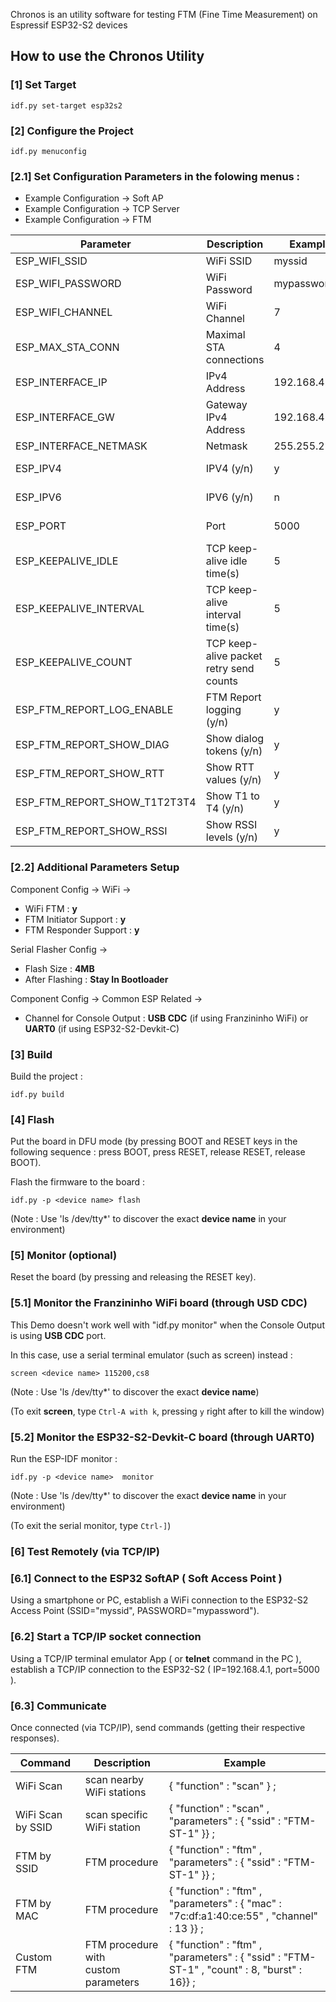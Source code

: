 

Chronos is an utility software for testing FTM (Fine Time Measurement) on Espressif ESP32-S2 devices

## How to use the Chronos Utility

### [1] Set Target

```
idf.py set-target esp32s2
```


### [2] Configure the Project

```
idf.py menuconfig
```


### [2.1] Set Configuration Parameters in the folowing menus :

- Example Configuration -> Soft AP
- Example Configuration -> TCP Server
- Example Configuration -> FTM
  
| Parameter | Description | Example | Module |
| ----------- | ----------- | ----------- | -----------|
| ESP_WIFI_SSID | WiFi SSID| myssid | SoftAP |
| ESP_WIFI_PASSWORD | WiFi Password | mypassword | SoftAP |
| ESP_WIFI_CHANNEL | WiFi Channel | 7 | SoftAP |
| ESP_MAX_STA_CONN | Maximal STA connections | 4 | SoftAP |
| ESP_INTERFACE_IP | IPv4 Address | 192.168.4.1 | SoftAP |
| ESP_INTERFACE_GW | Gateway IPv4 Address | 192.168.4.1 | SoftAP |
| ESP_INTERFACE_NETMASK | Netmask | 255.255.255.0 | SoftAP |
| ESP_IPV4 | IPV4 (y/n)  | y | TCP Server |
| ESP_IPV6 | IPV6 (y/n)  | n | TCP Server |
| ESP_PORT | Port | 5000 | TCP Server |
| ESP_KEEPALIVE_IDLE | TCP keep-alive idle time(s) | 5 | TCP Server |
| ESP_KEEPALIVE_INTERVAL | TCP keep-alive interval time(s) | 5 | TCP Server |
| ESP_KEEPALIVE_COUNT | TCP keep-alive packet retry send counts | 5 | TCP Server |
| ESP_FTM_REPORT_LOG_ENABLE | FTM Report logging (y/n)| y |  FTM |
| ESP_FTM_REPORT_SHOW_DIAG | Show dialog tokens (y/n)| y | FTM |
| ESP_FTM_REPORT_SHOW_RTT| Show RTT values (y/n)| y | FTM |
| ESP_FTM_REPORT_SHOW_T1T2T3T4 | Show T1 to T4 (y/n)| y | FTM |
| ESP_FTM_REPORT_SHOW_RSSI | Show RSSI levels (y/n)| y | FTM |


### [2.2] Additional Parameters Setup

Component Config -> WiFi ->
  - WiFi FTM : **y**
  - FTM Initiator Support : **y**
  - FTM Responder Support : **y**

Serial Flasher Config -> 
  - Flash Size : **4MB**
  - After Flashing : **Stay In Bootloader**

Component Config -> Common ESP Related ->
  - Channel for Console Output : **USB CDC** (if using Franzininho WiFi) or **UART0** (if using ESP32-S2-Devkit-C)
  

### [3] Build

Build the project :

```
idf.py build
```

### [4] Flash

Put the board in DFU mode (by pressing BOOT and RESET keys in the following sequence : press BOOT, press RESET, release RESET, release BOOT).

Flash the firmware to the board :

```
idf.py -p <device name> flash
```
(Note : Use 'ls /dev/tty*' to discover the exact **device name** in your environment)


### [5] Monitor (optional)

Reset the board (by pressing and releasing the RESET key).    


### [5.1] Monitor the Franzininho WiFi board (through USD CDC)

This Demo doesn't work well with "idf.py monitor" when the Console Output is using **USB CDC** port.

In this case, use a serial terminal emulator (such as screen) instead :

```
screen <device name> 115200,cs8 
```
(Note : Use 'ls /dev/tty*' to discover the exact **device name**)

(To exit **screen**, type ``Ctrl-A with k``, pressing ``y`` right after to kill the window)


### [5.2] Monitor the ESP32-S2-Devkit-C board (through UART0)

Run the ESP-IDF monitor :

```
idf.py -p <device name>  monitor
```
(Note : Use 'ls /dev/tty*' to discover the exact **device name** in your environment)

(To exit the serial monitor, type ``Ctrl-]``)

### [6] Test Remotely (via TCP/IP)

### [6.1] Connect to the ESP32 SoftAP ( Soft Access Point )
Using a smartphone or PC, establish a WiFi connection to the ESP32-S2 Access Point (SSID="myssid", PASSWORD="mypassword").

### [6.2] Start a TCP/IP socket connection
Using a TCP/IP terminal emulator App ( or **telnet** command in the PC ), establish a TCP/IP connection to the ESP32-S2 ( IP=192.168.4.1, port=5000 ).

### [6.3] Communicate
Once connected (via TCP/IP), send commands (getting their respective responses).

| Command | Description | Example | 
| ----------- | ----------- | ----------- |
| WiFi Scan | scan nearby WiFi stations | { "function" : "scan" } ; |
| WiFi Scan by SSID | scan specific WiFi station | { "function" : "scan" , "parameters" : { "ssid" : "FTM-ST-1" }} ; |
| FTM by SSID | FTM procedure | { "function" : "ftm" , <br />"parameters" : { "ssid" : "FTM-ST-1" }} ; |
| FTM by MAC  | FTM procedure | { "function" : "ftm" , <br />"parameters" : { "mac" : "7c:df:a1:40:ce:55" , "channel" : 13 }} ; |
| Custom FTM | FTM procedure with <br /> custom parameters | { "function" : "ftm" , <br />"parameters" : { "ssid" : "FTM-ST-1" , "count" : 8, "burst" : 16}} ; |

